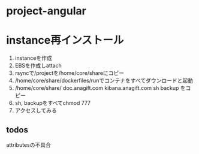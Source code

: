 # project-angular

# instance再インストール
1. instanceを作成
2. EBSを作成しattach
3. rsyncで/projectを/home/core/shareにコピー
4. /home/core/share/dockerfiles/runでコンテナをすべてダウンロードと起動
5. /home/core/share/
     doc.anagift.com
     kibana.anagift.com
     sh
     backup
   をコピー
6. sh, backupをすべてchmod 777
7. アクセスしてみる

## todos
attributesの不具合
